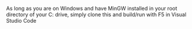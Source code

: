 As long as you are on Windows and have MinGW installed in your root directory of your C: drive, simply clone this and build/run with F5 in Visual Studio Code

